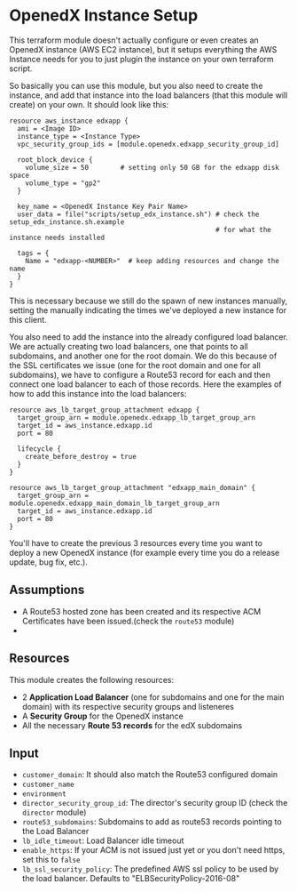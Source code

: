 # OpenedX Instance Setup

This terraform module doesn't actually configure or even creates an OpenedX instance (AWS EC2
instance), but it setups everything the AWS Instance needs for you to just plugin the instance
on your own terraform script.

So basically you can use this module, but you also need to create the instance, and add that 
instance into the load balancers (that this module will create) on your own. It should look like this:

    resource aws_instance edxapp {
      ami = <Image ID>
      instance_type = <Instance Type>
      vpc_security_group_ids = [module.openedx.edxapp_security_group_id]
    
      root_block_device {
        volume_size = 50        # setting only 50 GB for the edxapp disk space
        volume_type = "gp2"
      }
    
      key_name = <OpenedX Instance Key Pair Name>
      user_data = file("scripts/setup_edx_instance.sh") # check the setup_edx_instance.sh.example
                                                        # for what the instance needs installed
    
      tags = {
        Name = "edxapp-<NUMBER>"  # keep adding resources and change the name
      }
    }
    
This is necessary because we still do the spawn of new instances manually, setting the <NUMBER>
manually indicating the times we've deployed a new instance for this client.

You also need to add the instance into the already configured load balancer. We are actually
creating two load balancers, one that points to all subdomains, and another one for the root domain.
We do this because of the SSL certificates we issue (one for the root domain and one for all 
subdomains), we have to configure a Route53 record for each and then connect one load balancer to
each of those records. Here the examples of how to add this instance into the load balancers:

    resource aws_lb_target_group_attachment edxapp {
      target_group_arn = module.openedx.edxapp_lb_target_group_arn
      target_id = aws_instance.edxapp.id
      port = 80
    
      lifecycle {
        create_before_destroy = true
      }
    }
    
    resource aws_lb_target_group_attachment "edxapp_main_domain" {
      target_group_arn = module.openedx.edxapp_main_domain_lb_target_group_arn
      target_id = aws_instance.edxapp.id
      port = 80
    }

You'll have to create the previous 3 resources every time you want to deploy a new OpenedX instance
(for example every time you do a release update, bug fix, etc.).

## Assumptions

- A Route53 hosted zone has been created and its respective ACM Certificates have been issued.(check 
the `route53` module)
- 

## Resources

This module creates the following resources:

- 2 **Application Load Balancer** (one for subdomains and one for the main domain) with its 
respective security groups and listeneres
- A **Security Group** for the OpenedX instance
- All the necessary **Route 53 records** for the edX subdomains

## Input

- `customer_domain`: It should also match the Route53 configured domain
- `customer_name`
- `environment`
- `director_security_group_id`: The director's security group ID (check the `director` module)
- `route53_subdomains`: Subdomains to add as route53 records pointing to the Load Balancer
- `lb_idle_timeout`: Load Balancer idle timeout
- `enable_https`: If your ACM is not issued just yet or you don't need https, set this to `false`  
- `lb_ssl_security_policy`: The predefined AWS ssl policy to be used by the load balancer. Defaults to "ELBSecurityPolicy-2016-08"

